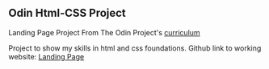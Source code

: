 ## Odin Html-CSS Project
Landing Page Project
From The Odin Project's [curriculum](https://www.theodinproject.com/paths/foundations/courses/foundations/lessons/landing-page)

Project to show my skills in html and css foundations.
Github link to working website: [Landing Page](https://mateuslucch.github.io/landing-page/)